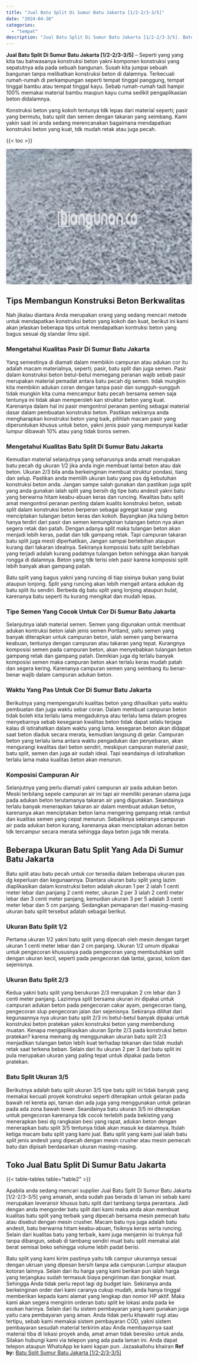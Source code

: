 ```yaml
---
title: "Jual Batu Split Di Sumur Batu Jakarta [1/2-2/3-3/5]"
date: "2024-04-30"
categories: 
  - "tempat"
description: "Jual Batu Split Di Sumur Batu Jakarta [1/2-2/3-3/5]. Batu split yang kami kirim pastinya yaitu tdk campur ukurannya sesuai dengan ukruan yang dipesan bersih..."
---
```


**Jual Batu Split Di Sumur Batu Jakarta \[1/2-2/3-3/5\]** – Seperti yang yang kita tau bahwasanya konstruksi beton yakni komponen konstruksi yang sepatutnya ada pada sebuah bangunan. Susah kita jumpai sebuah bangunan tanpa melibatkan konstruksi beton di dalamnya. Terkecuali rumah-rumah di perkampungan seperti tempat tinggal panggung, tempat tinggal bambu atau tempat tinggal kayu. Sebab rumah-rumah tadi hampir 100% memakai material bambu maupun kayu cuma sedikit pengaplikasian beton didalamnya.

Konstruksi beton yang kokoh tentunya tdk lepas dari material seperti; pasir yang bermutu, batu split dan semen dengan takaran yang seimbang. Kami yakin saat ini anda sedang merencanakan bagaimana mendapatkan konstruksi beton yang kuat, tdk mudah retak atau juga pecah.

{{< toc >}}

![Jual Batu Split Di Sumur Batu Jakarta [1/2-2/3-3/5]](/images/jual-batu-split-25.png)

## Tips Membangun Konstruksi Beton Berkwalitas

Nah jikalau diantara Anda merupakan orang yang sedang mencari metode untuk mendapatkan konstruksi beton yang kokoh dan kuat, berikut ini kami akan jelaskan beberapa tips untuk mendapatkan kontruksi beton yang bagus sesuai dg standar ilmu sipil.

### Mengetahui Kualitas Pasir Di Sumur Batu Jakarta

Yang semestinya di diamati dalam membikin campuran atau adukan cor itu adalah macam materialnya, seperti; pasir, batu split dan juga semen. Pasir dalam konstruksi beton betul-betul memegang peranan wajib sebab pasir merupakan material pemadat antara batu pecah dg semen. tidak mungkin kita membikin adukan coran dengan tanpa pasir dan sungguh-sungguh tidak mungkin kita cuma mencampur batu pecah bersama semen saja tentunya ini tidak akan memperoleh kan struktur beton yang kuat. Karenanya dalam hal ini pasir mengontrol peranan penting sebagai material dasar dalam pembuatan konstruksi beton. Pastikan sekiranya anda mengharapkan konstruksi beton yang baik, pilihlah macam pasir yang diperuntukan khusus untuk beton, yakni jenis pasir yang mempunyai kadar lumpur dibawah 10% atau yang tidak boros semen.

### Mengetahui Kualitas Batu Split Di Sumur Batu Jakarta

Kemudian material selanjutnya yang seharusnya anda amati merupakan batu pecah dg ukuran 1/2 jika anda ingin membuat lantai beton atau dak beton. Ukuran 2/3 bila anda berkeinginan membuat struktur pondasi, tiang dan selup. Pastikan anda memilih ukuran batu yang pas dg kebutuhan konstruksi beton anda. Jangan sampe salah gunakan dan pastikan juga split yang anda gunakan ialah split yang bersih dg tipe batu andesit yakni batu yang berwarna hitam keabu-abuan keras dan runcing. Kwalitas batu split amat mengontrol peranan penting dalam kualits konstruksi beton, sebab split dalam konstruksi beton berperan sebagai agregat kasar yang menciptakan tulangan beton keras dan kokoh. Bayangkan jika tulang beton hanya terdiri dari pasir dan semen kemungkinan tulangan beton nya akan segera retak dan patah. Dengan adanya split maka tulangan beton akan menjadi lebih keras, padat dan tdk gampang retak. Tapi campuran takaran batu split juga mesti diperhatikan, Jangan sampai berlebihan ataupun kurang dari takaran idealnya. Sekiranya komposisi batu split berlebihan yang terjadi adalah kurang padatnya tulangan beton sehingga akan banyak rongga di dalamnya. Beton yang tdk terisi oleh pasir karena komposisi split lebih banyak akan gampang patah.

Batu split yang bagus yakni yang runcing di tiap sisinya bukan yang bulat ataupun lonjong. Split yang runcing akan lebih mengait antara adukan dg batu split itu sendiri. Berbeda dg batu split yang lonjong ataupun bulat, karenanya batu seperti itu kurang mengikat dan mudah lepas.

### Tipe Semen Yang Cocok Untuk Cor Di Sumur Batu Jakarta

Selanjutnya ialah material semen. Semen yang digunakan untuk membuat adukan kontruksi beton ialah jenis semen Portland, yaitu semen yang banyak diterapkan untuk campuran beton, ialah semen yang berwarna keabuan, tentunya dengan campuran atau takaran yang tepat. Kurangnya komposisi semen pada campuran beton, akan menyebabkan tulangan beton gampang retak dan gampang patah. Demikian juga dg terlalu banyak komposisi semen maka campuran beton akan terlalu keras mudah patah dan segera kering. Karenanya campuran semen yang seimbang itu benar-benar wajib dalam campuran adukan beton.

### Waktu Yang Pas Untuk Cor Di Sumur Batu Jakarta

Berikutnya yang mempengaruhi kualitas beton yang dihasilkan yaitu waktu pembuatan dan juga waktu sebar coran. Dalam membuat campuran beton tidak boleh kita terlalu lama mengaduknya atau terlalu lama dalam progres menyebarnya sebab kesegaran kwalitas beton tidak dapat selalu terjaga kalau di istirahatkan dalam waktu yang lama. kesegaran beton akan didapat saat beton diaduk secara merata, kemudian langsung di gelar. Campuran beton yang terlalu lama antara waktu pengadukan dan penyebaran, akan mengurangi kwalitas dari beton sendiri, meskipun campuran material pasir, batu split, semen dan juga air sudah ideal. Tapi seandainya di istirahatkan terlalu lama maka kualitas beton akan menurun.

### Komposisi Campuran Air

Selanjutnya yang perlu diamati yakni campuran air pada adukan beton. Meski terbilang sepele campuran air ini tapi air memiliki peranan utama juga pada adukan beton terutamanya takaran air yang digunakan. Seandainya terlalu banyak menerapkan takaran air dalam membuat adukan beton, karenanya akan menciptakan beton lama mengering gampang retak rambut dan kualitas semen yang cepat menurun. Sebaliknya sekiranya campuran air pada adukan beton kurang, karenanya akan menciptakan adonan beton tdk tercampur secara merata sehingga daya beton juga tdk merata.

## Beberapa Ukuran Batu Split Yang Ada Di Sumur Batu Jakarta

Batu split atau batu pecah untuk cor tersedia dalam beberapa ukuran pas dg keperluan dan kegunaannya. Diantara ukuran batu split yang lazim diaplikasikan dalam konstruksi beton adalah ukuran 1 per 2 ialah 1 centi meter lebar dan panjang 2 centi meter, ukuran 2 per 3 ialah 2 centi meter lebar dan 3 centi meter panjang, kemudian ukuran 3 per 5 adalah 3 centi meter lebar dan 5 cm panjang. Sedangkan pemaparan dari masing-masing ukuran batu split tersebut adalah sebagai berikut.

### Ukuran Batu Split 1/2

Pertama ukuran 1/2 yakni batu split yang dipecah oleh mesin dengan target ukuran 1 centi meter lebar dan 2 cm panjang. Ukuran 1/2 umum dipakai untuk pengecoran khususnya pada pengecoran yang membutuhkan split dengan ukuran kecil, seperti pada pengecoran dak lantai, garasi, kolom dan sejenisnya.

### Ukuran Batu Split 2/3

Kedua yakni batu split yang berukuran 2/3 merupakan 2 cm lebar dan 3 centi meter panjang. Lazimnya split bersama ukuran ini dipakai untuk campuran adukan beton pada pengecoran cakar ayam, pengecoran tiang, pengecoran slup pengecoran jalan dan sejenisnya. Sekiranya dilihat dari kegunaannya nya ukuran batu split 2/3 ini betul-betul banyak dipakai untuk konstruksi beton pratekan yakni konstruksi beton yang membendung muatan. Kenapa mengaplikasikan ukuran Sprite 2/3 pada konstruksi beton pratekan? karena memang dg menggunakan ukuran batu split 2/3 menjadikan tulangan beton lebih kuat terhadap tekanan dan tidak mudah retak saat terkena beban. Selain dari itu ukuran 2 per 3 dari batu split ini pula merupakan ukuran yang paling tepat untuk dipakai pada beton pratekan.

### Batu Split Ukuran 3/5

Berikutnya adalah batu split ukuran 3/5 tipe batu split ini tidak banyak yang memakai kecuali proyek konstruksi seperti diterapkan untuk gelaran pada bawah rel kereta api, taman dan ada juga yang menggunakan untuk gelaran pada ada zona bawah tower. Seandainya batu ukuran 3/5 ini diterapkan untuk pengecoran karenanya tdk cocok terlebih pada bekisting yang menerapkan besi dg rangkaian besi yang rapat, adukan beton dengan menerapkan batu split 3/5 tentunya tidak akan masuk ke dalamnya. Itulah ketiga macam batu split yang kami jual. Batu split yang kami jual ialah batu split jenis andesit yang dipecah dengan mesin crusher atau mesin pemecah batu dan dipisah berdasarkan ukuran masing-masing.

## Toko Jual Batu Split Di Sumur Batu Jakarta

{{< table-tables table="table2" >}}

Apabila anda sedang mencari supplier Jual Batu Split Di Sumur Batu Jakarta \[1/2-2/3-3/5\] yang amanah, anda sudah pas berada di laman ini sebab kami merupakan leveransir khusus batu split dari tambang tanpa perantara. Jadi dengan anda mengorder batu split dari kami maka anda akan membuat kualitas batu split yang terbaik yang dipecah bersama mesin pemecah batu atau disebut dengan mesin crusher. Macam batu nya juga adalah batu andesit, batu berwarna hitam keabu-abuan, fisiknya keras serta runcing. Selain dari kualitas batu yang terbaik, kami juga menjamin isi truknya full tanpa dibangun, sebab di tambang sendiri muat batu split memakai alat berat semisal beko sehingga volume lebih padat berisi.

Batu split yang kami kirim pastinya yaitu tdk campur ukurannya sesuai dengan ukruan yang dipesan bersih tanpa ada campuran Lumpur ataupun kotoran lainnya. Selain dari itu harga yang kami berikan pun ialah harga yang terjangkau sudah termasuk biaya pengiriman dan bongkar muat. Sehingga Anda tidak perlu repot lagi dg budget lain. Sekiranya anda berkeinginan order dari kami caranya cukup mudah, anda hanya tinggal memberikan kepada kami alamat yang lengkap dan nomor HP aktif. Maka kami akan segera mengirim orderan batu split ke lokasi anda pada ke esokan harinya. Selain dari itu sistem pembayaran yang kami gunakan juga yaitu cara pembayaran yang aman. Anda tidak perlu khawatir rugi atau tertipu, sebab kami memakai sistem pembayaran COD, yakni sistem pembayaran sesudah material terkirim atau Anda membayarnya saat material tiba di lokasi proyek anda, amat aman tidak beresiko untuk anda. Silakan hubungi kami via telepon yang ada pada laman ini. Anda dapat telepon ataupun WhatsApp ke kami kapan pun. Jazaakallohu khairan
**Ref by:** [Batu Split Sumur Batu Jakarta [1/2-2/3-3/5]](https://id.wikipedia.org/wiki/Batu)
